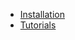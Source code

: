 - [Installation](https://www.freecadweb.org/wiki/Install_on_Unix#Stable_PPA_with_GUI)
- [Tutorials](https://www.freecadweb.org/wiki/Category:Tutorials)

